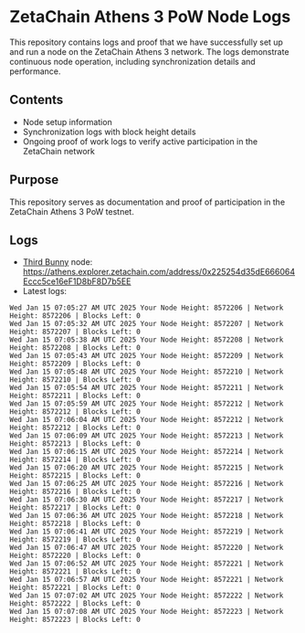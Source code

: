 # ZetaChain Athens 3 PoW Node Logs
This repository contains logs and proof that we have successfully set up and run a node on the ZetaChain Athens 3 network. The logs demonstrate continuous node operation, including synchronization details and performance.

## Contents
- Node setup information
- Synchronization logs with block height details
- Ongoing proof of work logs to verify active participation in the ZetaChain network

## Purpose
This repository serves as documentation and proof of participation in the ZetaChain Athens 3 PoW testnet.

## Logs

- [Third Bunny](https://thirdbunny.xyz/) node: https://athens.explorer.zetachain.com/address/0x225254d35dE666064Eccc5ce16eF1D8bF8D7b5EE
- Latest logs:
```
Wed Jan 15 07:05:27 AM UTC 2025 Your Node Height: 8572206 | Network Height: 8572206 | Blocks Left: 0
Wed Jan 15 07:05:32 AM UTC 2025 Your Node Height: 8572207 | Network Height: 8572207 | Blocks Left: 0
Wed Jan 15 07:05:38 AM UTC 2025 Your Node Height: 8572208 | Network Height: 8572208 | Blocks Left: 0
Wed Jan 15 07:05:43 AM UTC 2025 Your Node Height: 8572209 | Network Height: 8572209 | Blocks Left: 0
Wed Jan 15 07:05:48 AM UTC 2025 Your Node Height: 8572210 | Network Height: 8572210 | Blocks Left: 0
Wed Jan 15 07:05:54 AM UTC 2025 Your Node Height: 8572211 | Network Height: 8572211 | Blocks Left: 0
Wed Jan 15 07:05:59 AM UTC 2025 Your Node Height: 8572212 | Network Height: 8572212 | Blocks Left: 0
Wed Jan 15 07:06:04 AM UTC 2025 Your Node Height: 8572212 | Network Height: 8572212 | Blocks Left: 0
Wed Jan 15 07:06:09 AM UTC 2025 Your Node Height: 8572213 | Network Height: 8572213 | Blocks Left: 0
Wed Jan 15 07:06:15 AM UTC 2025 Your Node Height: 8572214 | Network Height: 8572214 | Blocks Left: 0
Wed Jan 15 07:06:20 AM UTC 2025 Your Node Height: 8572215 | Network Height: 8572215 | Blocks Left: 0
Wed Jan 15 07:06:25 AM UTC 2025 Your Node Height: 8572216 | Network Height: 8572216 | Blocks Left: 0
Wed Jan 15 07:06:30 AM UTC 2025 Your Node Height: 8572217 | Network Height: 8572217 | Blocks Left: 0
Wed Jan 15 07:06:36 AM UTC 2025 Your Node Height: 8572218 | Network Height: 8572218 | Blocks Left: 0
Wed Jan 15 07:06:41 AM UTC 2025 Your Node Height: 8572219 | Network Height: 8572219 | Blocks Left: 0
Wed Jan 15 07:06:47 AM UTC 2025 Your Node Height: 8572220 | Network Height: 8572220 | Blocks Left: 0
Wed Jan 15 07:06:52 AM UTC 2025 Your Node Height: 8572221 | Network Height: 8572221 | Blocks Left: 0
Wed Jan 15 07:06:57 AM UTC 2025 Your Node Height: 8572221 | Network Height: 8572221 | Blocks Left: 0
Wed Jan 15 07:07:02 AM UTC 2025 Your Node Height: 8572222 | Network Height: 8572222 | Blocks Left: 0
Wed Jan 15 07:07:08 AM UTC 2025 Your Node Height: 8572223 | Network Height: 8572223 | Blocks Left: 0
```
